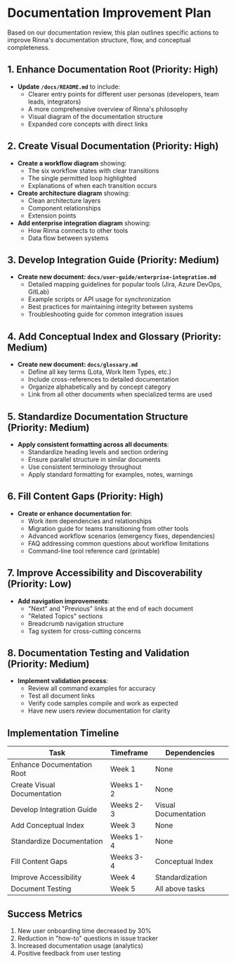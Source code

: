 <!-- Copyright (c) 2025 [Eric C. Mumford](https://github.com/heymumford) [@heymumford] -->

# Documentation Improvement Plan

Based on our documentation review, this plan outlines specific actions to improve Rinna's documentation structure, flow, and conceptual completeness.

## 1. Enhance Documentation Root (Priority: High)

- **Update `/docs/README.md`** to include:
  - Clearer entry points for different user personas (developers, team leads, integrators)
  - A more comprehensive overview of Rinna's philosophy
  - Visual diagram of the documentation structure
  - Expanded core concepts with direct links

## 2. Create Visual Documentation (Priority: High)

- **Create a workflow diagram** showing:
  - The six workflow states with clear transitions
  - The single permitted loop highlighted
  - Explanations of when each transition occurs
- **Create architecture diagram** showing:
  - Clean architecture layers
  - Component relationships
  - Extension points
- **Add enterprise integration diagram** showing:
  - How Rinna connects to other tools
  - Data flow between systems

## 3. Develop Integration Guide (Priority: Medium)

- **Create new document: `docs/user-guide/enterprise-integration.md`**
  - Detailed mapping guidelines for popular tools (Jira, Azure DevOps, GitLab)
  - Example scripts or API usage for synchronization
  - Best practices for maintaining integrity between systems
  - Troubleshooting guide for common integration issues

## 4. Add Conceptual Index and Glossary (Priority: Medium)

- **Create new document: `docs/glossary.md`**
  - Define all key terms (Lota, Work Item Types, etc.)
  - Include cross-references to detailed documentation
  - Organize alphabetically and by concept category
  - Link from all other documents when specialized terms are used

## 5. Standardize Documentation Structure (Priority: Medium)

- **Apply consistent formatting across all documents**:
  - Standardize heading levels and section ordering
  - Ensure parallel structure in similar documents
  - Use consistent terminology throughout
  - Apply standard formatting for examples, notes, warnings

## 6. Fill Content Gaps (Priority: High)

- **Create or enhance documentation for**:
  - Work item dependencies and relationships
  - Migration guide for teams transitioning from other tools
  - Advanced workflow scenarios (emergency fixes, dependencies)
  - FAQ addressing common questions about workflow limitations
  - Command-line tool reference card (printable)

## 7. Improve Accessibility and Discoverability (Priority: Low)

- **Add navigation improvements**:
  - "Next" and "Previous" links at the end of each document
  - "Related Topics" sections
  - Breadcrumb navigation structure
  - Tag system for cross-cutting concerns

## 8. Documentation Testing and Validation (Priority: Medium)

- **Implement validation process**:
  - Review all command examples for accuracy
  - Test all document links
  - Verify code samples compile and work as expected
  - Have new users review documentation for clarity

## Implementation Timeline

| Task | Timeframe | Dependencies |
|------|-----------|--------------|
| Enhance Documentation Root | Week 1 | None |
| Create Visual Documentation | Weeks 1-2 | None |
| Develop Integration Guide | Weeks 2-3 | Visual Documentation |
| Add Conceptual Index | Week 3 | None |
| Standardize Documentation | Weeks 1-4 | None |
| Fill Content Gaps | Weeks 3-4 | Conceptual Index |
| Improve Accessibility | Week 4 | Standardization |
| Document Testing | Week 5 | All above tasks |

## Success Metrics

1. New user onboarding time decreased by 30%
2. Reduction in "how-to" questions in issue tracker
3. Increased documentation usage (analytics)
4. Positive feedback from user testing
